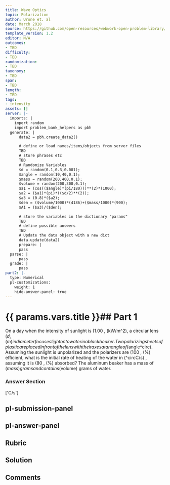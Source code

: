 ```yaml
---
title: Wave Optics
topic: Polarization
author: Urone et. al
date: March 2018
source: https://github.com/open-resources/webwork-open-problem-library/tree/master/Contrib/BrockPhysics/College_Physics_Urone/27.Wave_Optics/Polarization/NU_U17-27-08-017.pg
template_version: 1.2
editor: N/A
outcomes:
- TBD
difficulty:
- TBD
randomization:
- TBD
taxonomy:
- TBD
span:
- TBD
length:
- TBD
tags:
- intensity
assets: []
server: |-
  imports: |
    import random
    import problem_bank_helpers as pbh
  generate: |
      data2 = pbh.create_data2()

      # define or load names/items/objects from server files
      TBD
      # store phrases etc
      TBD
      # Randomize Variables
      $d = random(0.1,0.3,0.001);
      $angle = random(10,40,0.1);
      $mass = random(200,400,0.1);
      $volume = random(200,300,0.1);
      $a1 = (cos(($angle)*(pi/180)))**(2)*(1000);
      $a2 = ($a1)*(pi)*(($d/2)**(2));
      $a3 = (0.8)*($a2);
      $den = ($volume/1000)*(4186)+($mass/1000)*(900);
      $A1 = ($a3)/($den);

      # store the variables in the dictionary "params"
      TBD
      # define possible answers
      TBD
      # Update the data object with a new dict
      data.update(data2)
      prepare: |
      pass
  parse: |
      pass
  grade: |
      pass
part2: |-
  type: Numerical
  pl-customizations:
    weight: 1
    hide-answer-panel: true
---
```


# {{ params.vars.title }}## Part 1 
On a day when the intensity of sunlight is (1.00 , (kW/m^2), a circular lens ($d , (m) in diameter focuses light onto water in a black beaker. Two polarizing sheets of plastic are placed in front of the lens with their axes at an angle of ($angle^circ). Assuming the sunlight is unpolarized and the polarizers are (100 , (%)  efficient, what is the initial rate of heating of the water in (^circC/s) , assuming it is (80 , (%)  absorbed? The aluminum beaker has a mass of ($mass) grams and contains ($volume) grams of water. 


### Answer Section 
['C/s']

## pl-submission-panel 


## pl-answer-panel 


## Rubric 


## Solution 


## Comments 


